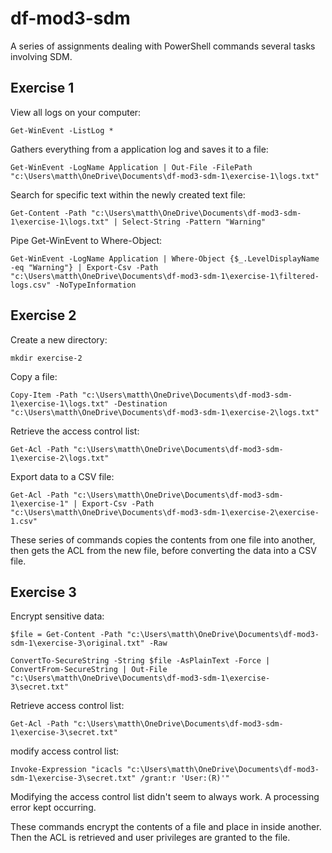 # df-mod3-sdm

A series of assignments dealing with PowerShell commands several tasks involving SDM.

## Exercise 1

View all logs on your computer:

```Get-WinEvent -ListLog *```

Gathers everything from a application log and saves it to a file:

```Get-WinEvent -LogName Application | Out-File -FilePath "c:\Users\matth\OneDrive\Documents\df-mod3-sdm-1\exercise-1\logs.txt"```

Search for specific text within the newly created text file:

```Get-Content -Path "c:\Users\matth\OneDrive\Documents\df-mod3-sdm-1\exercise-1\logs.txt" | Select-String -Pattern "Warning"```

Pipe Get-WinEvent to Where-Object:

```Get-WinEvent -LogName Application | Where-Object {$_.LevelDisplayName -eq "Warning"} | Export-Csv -Path "c:\Users\matth\OneDrive\Documents\df-mod3-sdm-1\exercise-1\filtered-logs.csv" -NoTypeInformation```

## Exercise 2

Create a new directory:

```mkdir exercise-2```

Copy a file:

```Copy-Item -Path "c:\Users\matth\OneDrive\Documents\df-mod3-sdm-1\exercise-1\logs.txt" -Destination "c:\Users\matth\OneDrive\Documents\df-mod3-sdm-1\exercise-2\logs.txt"```

Retrieve the access control list:

```Get-Acl -Path "c:\Users\matth\OneDrive\Documents\df-mod3-sdm-1\exercise-2\logs.txt"```

Export data to a CSV file:

```Get-Acl -Path "c:\Users\matth\OneDrive\Documents\df-mod3-sdm-1\exercise-1" | Export-Csv -Path "c:\Users\matth\OneDrive\Documents\df-mod3-sdm-1\exercise-2\exercise-1.csv"```

These series of commands copies the contents from one file into another, then gets the ACL from the new file, before converting the data into a CSV file.


## Exercise 3

Encrypt sensitive data:

```$file = Get-Content -Path "c:\Users\matth\OneDrive\Documents\df-mod3-sdm-1\exercise-3\original.txt" -Raw```

```ConvertTo-SecureString -String $file -AsPlainText -Force | ConvertFrom-SecureString | Out-File "c:\Users\matth\OneDrive\Documents\df-mod3-sdm-1\exercise-3\secret.txt"```

Retrieve access control list:

```Get-Acl -Path "c:\Users\matth\OneDrive\Documents\df-mod3-sdm-1\exercise-3\secret.txt"```

modify access control list:

```Invoke-Expression "icacls "c:\Users\matth\OneDrive\Documents\df-mod3-sdm-1\exercise-3\secret.txt" /grant:r 'User:(R)'"```

Modifying the access control list didn't seem to always work. A processing error kept occurring.

These commands encrypt the contents of a file and place in inside another. Then the ACL is retrieved and user privileges are granted to the file.
